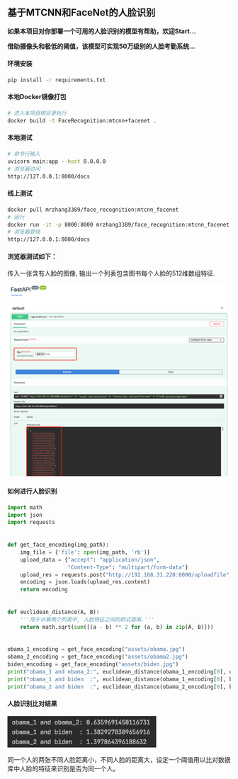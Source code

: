 ## 基于MTCNN和FaceNet的人脸识别

**如果本项目对你部署一个可用的人脸识别的模型有帮助，欢迎Start...**

**借助摄像头和极低的阈值，该模型可实现50万级别的人脸考勤系统...**

#### 环境安装

```bash
pip install -r requirements.txt
```

#### 本地Docker镜像打包

```bash
# 进入本项目根目录执行
docker build -t FaceRecognition:mtcnn+facenet .
```

#### 本地测试

```bash
# 命令行输入
uvicorn main:app --host 0.0.0.0
# 浏览器访问
http://127.0.0.1:8000/docs
```

#### 线上测试

```bash
docker pull mrzhang3389/face_recognition:mtcnn_facenet
# 运行
docker run -it -p 8000:8000 mrzhang3389/face_recognition:mtcnn_facenet
# 浏览器登陆
http://127.0.0.1:8000/docs
```

#### 浏览器测试如下：

传入一张含有人脸的图像, 输出一个列表包含图书每个人脸的512维数组特征.

![example](assets/example.png)

#### 如何进行人脸识别

```python
import math
import json
import requests


def get_face_encoding(img_path):
    img_file = {'file': open(img_path, 'rb')}
    upload_data = {"accept": "application/json",
                   "Content-Type": "multipart/form-data"}
    upload_res = requests.post("http://192.168.31.220:8000/uploadfile", upload_data, files=img_file)
    encoding = json.loads(upload_res.content)
    return encoding


def euclidean_distance(A, B):
    '''用于计算两个列表中, 人脸特征之间的欧式距离.'''
    return math.sqrt(sum([(a - b) ** 2 for (a, b) in zip(A, B)]))


obama_1_encoding = get_face_encoding("assets/obama.jpg")
obama_2_encoding = get_face_encoding("assets/obama2.jpg")
biden_encoding = get_face_encoding("assets/biden.jpg")
print("obama_1 and obama_2:", euclidean_distance(obama_1_encoding[0], obama_2_encoding[0]))
print("obama_1 and biden  :", euclidean_distance(obama_1_encoding[0], biden_encoding[0]))
print("obama_2 and biden  :", euclidean_distance(obama_2_encoding[0], biden_encoding[0]))
```

#### 人脸识别比对结果

![result](assets/result.png)

同一个人的两张不同人脸距离小，不同人脸的距离大，设定一个阈值用以比对数据库中人脸的特征来识别是否为同一个人。
